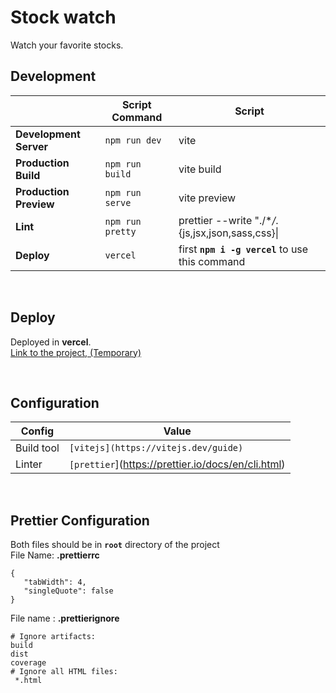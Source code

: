 # Stock watch

Watch your favorite stocks.
<br/>

## Development

|                        | Script Command   | Script                                              |
| ---------------------- | ---------------- | --------------------------------------------------- |
| **Development Server** | `npm run dev`    | vite                                                |
| **Production Build**   | `npm run build`  | vite build                                          |
| **Production Preview** | `npm run serve`  | vite preview                                        |
| **Lint**               | `npm run pretty` | prettier --write \"./\*_/_.{js,jsx,json,sass,css}\| |
| **Deploy**             | `vercel`         | first **`npm i -g vercel`** to use this command     |

<br/>

## Deploy

Deployed in **vercel**.<br/>
[Link to the project, (Temporary)](https://stock-watch-vitejs.vercel.app/)

<br/>

## Configuration

| Config     | Value                                              |
| ---------- | -------------------------------------------------- |
| Build tool | `[vitejs](https://vitejs.dev/guide)`               |
| Linter     | `[prettier`](https://prettier.io/docs/en/cli.html) |

<br/>

## Prettier Configuration

Both files should be in **`root`** directory of the project
<br/>
File Name: **.prettierrc**

    {
       "tabWidth": 4,
       "singleQuote": false
    }

File name : **.prettierignore**

    # Ignore artifacts:
    build
    dist
    coverage
    # Ignore all HTML files:
     *.html
